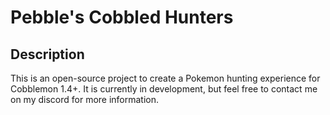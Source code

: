 # Pebble's Cobbled Hunters

## Description
This is an open-source project to create a Pokemon hunting experience for Cobblemon 1.4+. It is currently in development, but feel free to contact me on my discord for more information.

